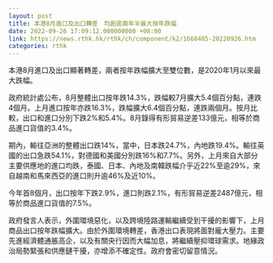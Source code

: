 ```yaml
---
layout: post
title: 本港8月進口及出口轉差　均創逾兩年半最大按年跌幅
date: 2022-09-26 17:09:12.000000000 +08:00
link: https://news.rthk.hk/rthk/ch/component/k2/1668485-20220926.htm
categories: rthk
---
```


本港8月進口及出口顯著轉差，兩者按年跌幅擴大至雙位數，是2020年1月以來最大跌幅。

政府統計處公布，8月整體出口按年跌14.3%，跌幅較7月擴大5.4個百分點，連跌4個月。上月進口按年亦跌16.3%，跌幅擴大6.4個百分點，連跌兩個月。按月比較，出口和進口分別下跌2%和5.4%。8月錄得有形貿易逆差133億元，相等於商品進口貨值的3.4%。

期內，輸往亞洲的整體出口跌14%，當中，日本跌24.7%，內地跌19.4%。輸往英國的出口急跌54.1%，對德國和美國分別跌16%和7.7%。另外，上月來自大部分主要供應地的進口均跌，泰國、日本、內地及南韓跌幅介乎近22%至逾29%，來自越南和馬來西亞的進口則升逾46%及近10%。

今年首8個月，出口按年下跌2.9%，進口則跌2.1%，有形貿易逆差2487億元，相等於商品進口貨值的7.5%。

政府發言人表示，外圍環境惡化，以及跨境陸路運輸繼續受到干擾的影響下，上月商品出口按年跌幅擴大。由於外圍環境轉差，香港出口表現將面對龐大壓力。主要先進經濟體通脹高企，以及有關央行因而大幅加息，將繼續壓抑環球需求。地緣政治局勢緊張和供應鏈干擾，亦增添不確定性。政府會密切留意情況。
